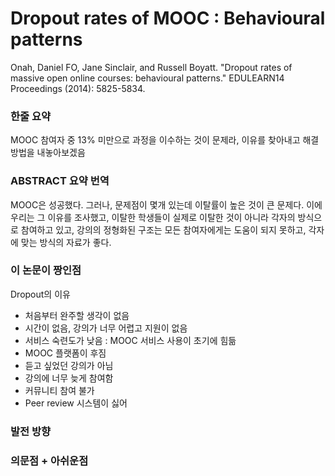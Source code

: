 # Dropout rates of MOOC : Behavioural patterns

Onah, Daniel FO, Jane Sinclair, and Russell Boyatt. "Dropout rates of massive open online courses: behavioural patterns." EDULEARN14 Proceedings (2014): 5825-5834.

### 한줄 요약

MOOC 참여자 중 13% 미만으로 과정을 이수하는 것이 문제라, 이유를 찾아내고 해결 방법을 내놓아보겠음

### ABSTRACT 요약 번역

MOOC은 성공했다. 그러나, 문제점이 몇개 있는데 이탈률이 높은 것이 큰 문제다. 이에 우리는 그 이유를 조사했고, 이탈한 학생들이 실제로 이탈한 것이 아니라 각자의 방식으로 참여하고 있고, 강의의 정형화된 구조는 모든 참여자에게는 도움이 되지 못하고, 각자에 맞는 방식의 자료가 좋다.

### 이 논문이 짱인점

Dropout의 이유
- 처음부터 완주할 생각이 없음
- 시간이 없음, 강의가 너무 어렵고 지원이 없음
- 서비스 숙련도가 낮음 : MOOC 서비스 사용이 초기에 힘듦
- MOOC 플랫폼이 후짐
- 듣고 싶었던 강의가 아님
- 강의에 너무 늦게 참여함
- 커뮤니티 참여 불가
- Peer review 시스템이 싫어

### 발전 방향

### 의문점 + 아쉬운점




